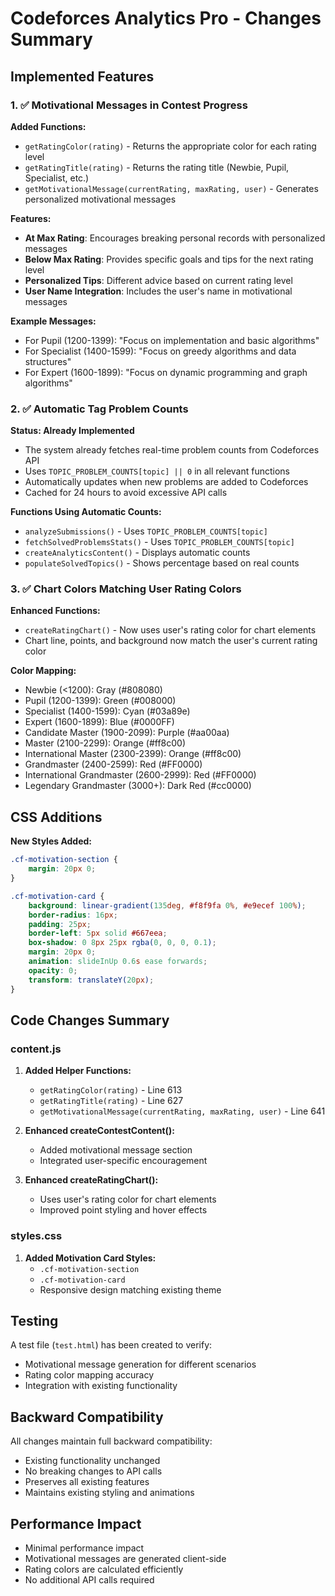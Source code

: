 # Codeforces Analytics Pro - Changes Summary

## Implemented Features

### 1. ✅ Motivational Messages in Contest Progress

**Added Functions:**
- `getRatingColor(rating)` - Returns the appropriate color for each rating level
- `getRatingTitle(rating)` - Returns the rating title (Newbie, Pupil, Specialist, etc.)
- `getMotivationalMessage(currentRating, maxRating, user)` - Generates personalized motivational messages

**Features:**
- **At Max Rating**: Encourages breaking personal records with personalized messages
- **Below Max Rating**: Provides specific goals and tips for the next rating level
- **Personalized Tips**: Different advice based on current rating level
- **User Name Integration**: Includes the user's name in motivational messages

**Example Messages:**
- For Pupil (1200-1399): "Focus on implementation and basic algorithms"
- For Specialist (1400-1599): "Focus on greedy algorithms and data structures"
- For Expert (1600-1899): "Focus on dynamic programming and graph algorithms"

### 2. ✅ Automatic Tag Problem Counts

**Status: Already Implemented**
- The system already fetches real-time problem counts from Codeforces API
- Uses `TOPIC_PROBLEM_COUNTS[topic] || 0` in all relevant functions
- Automatically updates when new problems are added to Codeforces
- Cached for 24 hours to avoid excessive API calls

**Functions Using Automatic Counts:**
- `analyzeSubmissions()` - Uses `TOPIC_PROBLEM_COUNTS[topic]`
- `fetchSolvedProblemsStats()` - Uses `TOPIC_PROBLEM_COUNTS[topic]`
- `createAnalyticsContent()` - Displays automatic counts
- `populateSolvedTopics()` - Shows percentage based on real counts

### 3. ✅ Chart Colors Matching User Rating Colors

**Enhanced Functions:**
- `createRatingChart()` - Now uses user's rating color for chart elements
- Chart line, points, and background now match the user's current rating color

**Color Mapping:**
- Newbie (<1200): Gray (#808080)
- Pupil (1200-1399): Green (#008000)
- Specialist (1400-1599): Cyan (#03a89e)
- Expert (1600-1899): Blue (#0000FF)
- Candidate Master (1900-2099): Purple (#aa00aa)
- Master (2100-2299): Orange (#ff8c00)
- International Master (2300-2399): Orange (#ff8c00)
- Grandmaster (2400-2599): Red (#FF0000)
- International Grandmaster (2600-2999): Red (#FF0000)
- Legendary Grandmaster (3000+): Dark Red (#cc0000)

## CSS Additions

**New Styles Added:**
```css
.cf-motivation-section {
    margin: 20px 0;
}

.cf-motivation-card {
    background: linear-gradient(135deg, #f8f9fa 0%, #e9ecef 100%);
    border-radius: 16px;
    padding: 25px;
    border-left: 5px solid #667eea;
    box-shadow: 0 8px 25px rgba(0, 0, 0, 0.1);
    margin: 20px 0;
    animation: slideInUp 0.6s ease forwards;
    opacity: 0;
    transform: translateY(20px);
}
```

## Code Changes Summary

### content.js
1. **Added Helper Functions:**
   - `getRatingColor(rating)` - Line 613
   - `getRatingTitle(rating)` - Line 627
   - `getMotivationalMessage(currentRating, maxRating, user)` - Line 641

2. **Enhanced createContestContent():**
   - Added motivational message section
   - Integrated user-specific encouragement

3. **Enhanced createRatingChart():**
   - Uses user's rating color for chart elements
   - Improved point styling and hover effects

### styles.css
1. **Added Motivation Card Styles:**
   - `.cf-motivation-section`
   - `.cf-motivation-card`
   - Responsive design matching existing theme

## Testing

A test file (`test.html`) has been created to verify:
- Motivational message generation for different scenarios
- Rating color mapping accuracy
- Integration with existing functionality

## Backward Compatibility

All changes maintain full backward compatibility:
- Existing functionality unchanged
- No breaking changes to API calls
- Preserves all existing features
- Maintains existing styling and animations

## Performance Impact

- Minimal performance impact
- Motivational messages are generated client-side
- Rating colors are calculated efficiently
- No additional API calls required